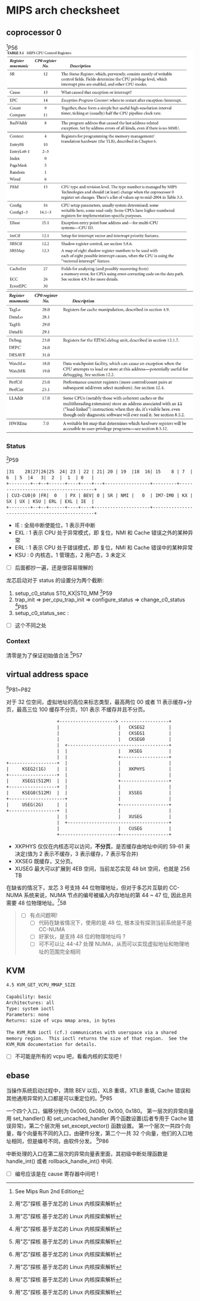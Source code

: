 # MIPS arch checksheet


## coprocessor 0
[^2]P56
![](./img/3.1-1.png)
![](./img/3.1-2.png)

### Status
[^1]P59

```plain
|31    28|27|26|25  24| 23 | 22 | 21| 20 | 19  |18  16| 15    8 | 7  | 6  | 5  |4   3|  2  |  1  | 0   |
+--------+--+--+------+----+----+---+-----------------+---------+--------------------------------------+
| CU3-CU0|0 |FR|  0   | PX | BEV| 0 | SR | NMI |   0  | IM7-IM0 | KX | SX | UX | KSU | ERL | EXL | IE  |
+--------+--+--+------+----+----+---------------------+------------------------------------------------+
```
- IE : 全局中断使能位，1 表示开中断
- EXL : 1 表示 CPU 处于异常模式，即 复位，NMI 和 Cache 错误之外的某种异常
- ERL : 1 表示 CPU 处于错误模式，即 复位，NMI 和 Cache 错误中的某种异常
- KSU : 0 内核态，1 管理态，2 用户态，3 未定义

- [ ] 后面都抄一遍，还是很容易理解的

龙芯启动对于 status 的设置分为两个截断:
1. setup_c0_status ST0_KX|ST0_MM [^1]P59
2. trap_init => per_cpu_trap_init => configure_status => change_c0_status [^1]P85
3. setup_c0_status_sec :
  - [ ] 这个不同之处

### Context
清零是为了保证初始值合法 [^1]P57

## virtual address space

[^1]P81~P82

对于 32 位空间，虚拟地址的高位来标志类型，最高两位 00 或者 11 表示缓存+分页，最高三位 100 缓存不分页，101 表示 不缓存并且不分页。
```plain
                   +---------------------> ------------------+
                   |                      |   CKSEG2         |
                   |                      |   CKSEG1         |
                   |                      |   CKSEG0         |
                   |  +--------------------------------------+
                   |  |                   |   XKSEG          |
                   |  |                   +------------------+
+------------------+  |                   |                  |
|     KSEG2(1G)    |  |                   |   XKPHYS         |
+------------------+  |                   |                  |
|     XSEG1(512M)  |  |                   +------------------+
+------------------+  |                   |                  |
|     KSEG0(512M)  |  |                   |   XSSEG          |
+---------------------+                   |                  |
|     USEG(2G)     |  |                   +------------------+
+------------------+  |                   |                  |
                   |  |                   |   XUSEG          |
                   |  +--------------------------------------+
                   |                      |   CUSEG          |
                   +----------------------+------------------+
```

- XKPHYS 仅仅在内核态可以访问，**不分页**，是否缓存由地址中间的 59-61 来决定(值为 2 表示不缓存，3 表示缓存，7 表示写合并)
- XKSEG 既缓存，又分页。
- XUSEG 最大可以扩展到 4EB 空间，当前龙芯实现 48 bit 空间，也就是 256 TB


在缺省的情况下，龙芯 3 号支持 44 位物理地址，但对于多芯片互联的 CC-NUMA 系统来说，NUMA 节点的编号被编入内存地址的第 44 ~ 47 位, 因此总共需要 48 位物理地址。[^1]58
> - [ ] 有点问题啊!
>   - [ ] 代码在缺省情况下，使用的是 48 位, 根本没有探测当前系统是不是 CC-NUMA
>   - [ ] 好家伙，是支持 48 位的物理地址吗 ?
>   - [ ] 可不可以让 44-47 处理 NUMA，从而可以实现虚拟地址和物理地址的范围完全相同

## KVM

```plain
4.5 KVM_GET_VCPU_MMAP_SIZE

Capability: basic
Architectures: all
Type: system ioctl
Parameters: none
Returns: size of vcpu mmap area, in bytes

The KVM_RUN ioctl (cf.) communicates with userspace via a shared
memory region.  This ioctl returns the size of that region.  See the
KVM_RUN documentation for details.
```

- [ ] 不可能是所有的 vcpu 吧，看看内核的实现吧 !

## ebase
当操作系统启动过程中，清除 BEV 以后，XLB 重填，XTLB 重填, Cache 错误和其他通用异常的入口都是可以重定位的。[^1]P85

一个四个入口，偏移分别为 0x000, 0x080, 0x100, 0x180。
第一层次的异常向量用 set_handler() 和 set_uncached_handler 两个函数设置(后者专用于 Cache 错误异常)，第二个层次用 set_except_vector() 函数设置。
第一个层次一共四个向量，每个向量有不同的入口，由硬件分发，第二个一共 32 个向量，他们的入口地址相同，但是编号不同，由软件分发。 [^1]P86

中断处理的入口在第二层次的异常向量表里面，其初级中断处理函数是 handle_int() 或者 rollback_handle_int() 中间.

- [ ] 编号应该是在 cause 寄存器中间吧 !

[^1]: 用"芯"探核 基于龙芯的 Linux 内核探索解析
[^2]: See Mips Run 2nd Edition
[^3]: https://www.kernel.org/doc/Documentation/virtual/kvm/api.txt
